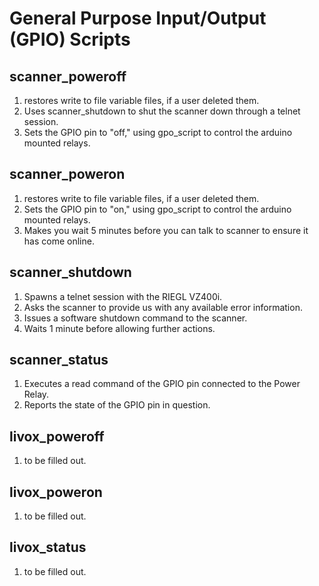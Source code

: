# General Purpose Input/Output (GPIO) Scripts

## scanner_poweroff

1. restores write to file variable files, if a user deleted them.
2. Uses scanner_shutdown to shut the scanner down through a telnet session.
3. Sets the GPIO pin to "off," using gpo_script to control the arduino mounted relays.

## scanner_poweron

1. restores write to file variable files, if a user deleted them.
2. Sets the GPIO pin to "on," using gpo_script to control the arduino mounted relays.
3. Makes you wait 5 minutes before you can talk to scanner to ensure it has come online.

## scanner_shutdown

1. Spawns a telnet session with the RIEGL VZ400i.
2. Asks the scanner to provide us with any available error information.
3. Issues a software shutdown command to the scanner.
4. Waits 1 minute before allowing further actions.

## scanner_status

1. Executes a read command of the GPIO pin connected to the Power Relay.
2. Reports the state of the GPIO pin in question.

## livox_poweroff

1. to be filled out.

## livox_poweron

1. to be filled out.

## livox_status

1. to be filled out.
